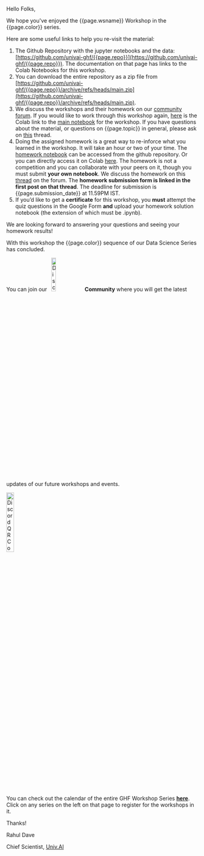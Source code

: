 Hello Folks,<br>

We hope you've enjoyed the {{page.wsname}} Workshop in the {{page.color}} series.<br>

Here are some useful links to help you re-visit the material:

1. The  Github Repository with the jupyter notebooks and the data: [https://github.com/univai-ghf/{{page.repo}}](https://github.com/univai-ghf/{{page.repo}}). The documentation on that page has links to the Colab Notebooks for this workshop.
2. You can download the entire repository as a zip file from [https://github.com/univai-ghf/{{page.repo}}/archive/refs/heads/main.zip](https://github.com/univai-ghf/{{page.repo}}/archive/refs/heads/main.zip).
3. We discuss the workshops and their homework on our [community forum](https://discourse.univ.ai). If you would like to work through this workshop again, [here](https://colab.research.google.com/github/univai-ghf/{{page.repo}}/blob/main/{{page.main_notebook_file}}) is the Colab link to the [main notebook](https://github.com/univai-ghf/{{page.repo}}/blob/main/{{page.main_notebook_file}}) for the workshop. If you have questions about the material, or questions on {{page.topic}} in general, please ask on [this]({{page.thread_main}}) thread.
4. Doing the assigned homework is a great way to re-inforce what you learned in the workshop. It will take an hour or two of your time. The [homework notebook](https://github.com/univai-ghf/{{page.repo}}/blob/main/{{page.homework_notebook_file}}) can be accessed from the github repository. Or you can directly access it on Colab [here](https://colab.research.google.com/github/univai-ghf/{{page.repo}}/blob/main/{{page.homework_notebook_file}}). The homework is not a competition and you can collaborate with your peers on it, though you must submit **your own notebook**. We discuss the homework on this [thread]({{page.thread_homework}}) on the forum. The **homework submission form is linked in the first post on that thread**. The deadline for submission is  {{page.submission_date}} at 11.59PM IST. 
5. If you’d like to get a **certificate** for this workshop, you **must** attempt the quiz questions in the Google Form **and** upload your homework solution notebook (the extension of which must be .ipynb). 

We are looking forward to answering your questions and seeing your homework results!<br>

With this workshop the {{page.color}} sequence of our Data Science Series has concluded.<br>

You can join our   &nbsp;&nbsp;[<img width="15%" src="https://raw.githubusercontent.com/univai-ghf/ghfmedia/main/images/Discord-Logo%2BWordmark-Color.svg" alt="Discord Logo" />](https://discord.gg/E4UATW84)&nbsp;&nbsp;   **Community** where you will get the latest updates of our future workshops and events.<br>

[<img width="20%" src="https://raw.githubusercontent.com/univai-ghf/ghfmedia/main/images/Univ.AI%20Discord%20Server%20QR%20Code.svg" alt="Discord QR Code" />](https://discord.gg/E4UATW84)<br>

You can check out the calendar of the entire GHF Workshop Series [ **here**](https://community.univ.ai/sequences/). Click on any series on the left on that page to register for the workshops in it.<br>

Thanks!<br>

Rahul Dave

Chief Scientist, [Univ.AI](https://univ.ai/)
